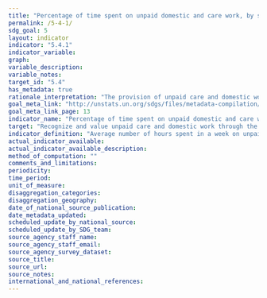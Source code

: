```yaml
---
title: "Percentage of time spent on unpaid domestic and care work, by sex, age and location"
permalink: /5-4-1/
sdg_goal: 5
layout: indicator
indicator: "5.4.1"
indicator_variable: 
graph: 
variable_description: 
variable_notes: 
target_id: "5.4"
has_metadata: true
rationale_interpretation: "The provision of unpaid care and domestic work has a profound implication on our understanding of poverty and well-being. As a result of their socially ascribed roles, women and girls do the bulk of unpaid care and domestic work, which includes household maintenance activities such as cooking and cleaning as well as person-toperson care activities such as child and elder care. [2] \nProducing time use statistics thus contributes to increasing the visibility of women's work through better statistics on their contribution to the economy ' with particular emphasis on the value of goods and services they produce. [1]"
goal_meta_link: "http://unstats.un.org/sdgs/files/metadata-compilation/Metadata-Goal-5.pdf"
goal_meta_link_page: 13
indicator_name: "Percentage of time spent on unpaid domestic and care work, by sex, age and location"
target: "Recognize and value unpaid care and domestic work through the provision of public services, infrastructure and social protection policies and the promotion of shared responsibility within the household and the family as nationally appropriate."
indicator_definition: "Average number of hours spent in a week on unpaid domestic and care work, by sex, age and location (for individuals 5 years and above) Unpaid domestic and care work activities include the unpaid production of goods for own final consumption (e.g., collecting water or firewood) and the unpaid provision of services (e.g., cooking or cleaning as well as person-to-person care) for own final use."
actual_indicator_available: 
actual_indicator_available_description: 
method_of_computation: ""
comments_and_limitations: 
periodicity: 
time_period: 
unit_of_measure: 
disaggregation_categories: 
disaggregation_geography: 
date_of_national_source_publication: 
date_metadata_updated: 
scheduled_update_by_national_source: 
scheduled_update_by_SDG_team: 
source_agency_staff_name: 
source_agency_staff_email: 
source_agency_survey_dataset: 
source_title: 
source_url: 
source_notes: 
international_and_national_references: 
---
```


